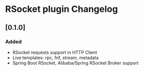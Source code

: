 <!-- Keep a Changelog guide -> https://keepachangelog.com -->

# RSocket plugin Changelog

## [0.1.0]

### Added

- RSocket requests support in HTTP Client
- Live templates: rpc, fnf, stream, metadata
- Spring Boot RSocket, Alibaba/Spring RSocket Broker support
